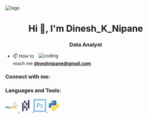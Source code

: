 ![logo]()
<h1 align="center">Hi 👋, I'm Dinesh_K_Nipane</h1>
<h3 align="center">Data Analyst</h3>

<img align="right" alt="coding" width="400" src="https://www.google.com/url?sa=i&url=https%3A%2F%2F60b0d504359505eef5dc.s3.amazonaws.com%2Fi-have-a-very-particular-set-of-skills-gif.html&psig=AOvVaw0soZM9yvDIOEdDnsHrDCj0&ust=1699190881801000&source=images&cd=vfe&opi=89978449&ved=0CBEQjRxqFwoTCKD93bm5qoIDFQAAAAAdAAAAABAR">

- 📫 How to reach me **dineshnipane@gmail.com**

<h3 align="left">Connect with me:</h3>
<p align="left">
</p>

<h3 align="left">Languages and Tools:</h3>
<p align="left"> <a href="https://www.mysql.com/" target="_blank" rel="noreferrer"> <img src="https://raw.githubusercontent.com/devicons/devicon/master/icons/mysql/mysql-original-wordmark.svg" alt="mysql" width="40" height="40"/> </a> <a href="https://pandas.pydata.org/" target="_blank" rel="noreferrer"> <img src="https://raw.githubusercontent.com/devicons/devicon/2ae2a900d2f041da66e950e4d48052658d850630/icons/pandas/pandas-original.svg" alt="pandas" width="40" height="40"/> </a> <a href="https://www.photoshop.com/en" target="_blank" rel="noreferrer"> <img src="https://raw.githubusercontent.com/devicons/devicon/master/icons/photoshop/photoshop-line.svg" alt="photoshop" width="40" height="40"/> </a> <a href="https://www.python.org" target="_blank" rel="noreferrer"> <img src="https://raw.githubusercontent.com/devicons/devicon/master/icons/python/python-original.svg" alt="python" width="40" height="40"/> </a> </p>
